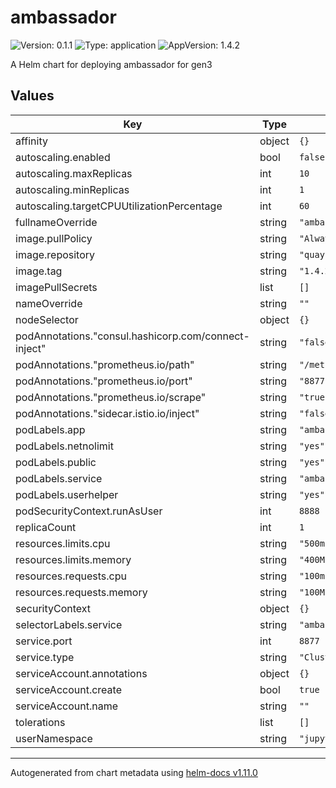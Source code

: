 # ambassador

![Version: 0.1.1](https://img.shields.io/badge/Version-0.1.1-informational?style=flat-square) ![Type: application](https://img.shields.io/badge/Type-application-informational?style=flat-square) ![AppVersion: 1.4.2](https://img.shields.io/badge/AppVersion-1.4.2-informational?style=flat-square)

A Helm chart for deploying ambassador for gen3

## Values

| Key | Type | Default | Description |
|-----|------|---------|-------------|
| affinity | object | `{}` |  |
| autoscaling.enabled | bool | `false` |  |
| autoscaling.maxReplicas | int | `10` |  |
| autoscaling.minReplicas | int | `1` |  |
| autoscaling.targetCPUUtilizationPercentage | int | `60` |  |
| fullnameOverride | string | `"ambassador-deployment"` |  |
| image.pullPolicy | string | `"Always"` |  |
| image.repository | string | `"quay.io/datawire/ambassador"` |  |
| image.tag | string | `"1.4.2"` |  |
| imagePullSecrets | list | `[]` |  |
| nameOverride | string | `""` |  |
| nodeSelector | object | `{}` |  |
| podAnnotations."consul.hashicorp.com/connect-inject" | string | `"false"` |  |
| podAnnotations."prometheus.io/path" | string | `"/metrics"` |  |
| podAnnotations."prometheus.io/port" | string | `"8877"` |  |
| podAnnotations."prometheus.io/scrape" | string | `"true"` |  |
| podAnnotations."sidecar.istio.io/inject" | string | `"false"` |  |
| podLabels.app | string | `"ambassador"` |  |
| podLabels.netnolimit | string | `"yes"` |  |
| podLabels.public | string | `"yes"` |  |
| podLabels.service | string | `"ambassador"` |  |
| podLabels.userhelper | string | `"yes"` |  |
| podSecurityContext.runAsUser | int | `8888` |  |
| replicaCount | int | `1` |  |
| resources.limits.cpu | string | `"500m"` |  |
| resources.limits.memory | string | `"400Mi"` |  |
| resources.requests.cpu | string | `"100m"` |  |
| resources.requests.memory | string | `"100Mi"` |  |
| securityContext | object | `{}` |  |
| selectorLabels.service | string | `"ambassador"` |  |
| service.port | int | `8877` |  |
| service.type | string | `"ClusterIP"` |  |
| serviceAccount.annotations | object | `{}` |  |
| serviceAccount.create | bool | `true` |  |
| serviceAccount.name | string | `""` |  |
| tolerations | list | `[]` |  |
| userNamespace | string | `"jupyter-pods"` |  |

----------------------------------------------
Autogenerated from chart metadata using [helm-docs v1.11.0](https://github.com/norwoodj/helm-docs/releases/v1.11.0)

